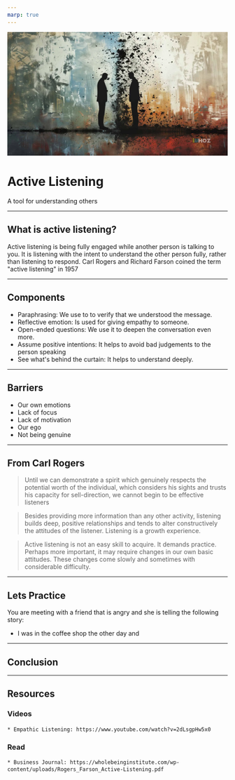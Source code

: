 ```yaml
---
marp: true
---
```

![bg right:60%](./images/listening.webp)
# Active Listening 
A tool for understanding others

---

## What is active listening? 
Active listening is being fully engaged while another person is talking to you. It is listening with the intent to understand the other person fully, rather than listening to respond. Carl Rogers and Richard Farson coined the term "active listening" in 1957

---

## Components

* Paraphrasing: We use to to verify that we understood the message. 
* Reflective emotion: Is used for giving empathy to someone. 
* Open-ended questions: We use it to deepen the conversation even more.
* Assume positive intentions: It helps to avoid bad judgements to the person speaking
* See what's behind the curtain: It helps to understand deeply. 

---

## Barriers
* Our own emotions
* Lack of focus
* Lack of motivation
* Our ego
* Not being genuine

---

## From Carl Rogers
>  Until we can demonstrate a spirit which genuinely respects the potential worth of the individual, which considers his sights and trusts his capacity for sell-direction, we cannot begin to be effective listeners

> Besides providing more information than any other activity, listening builds deep, positive relationships and tends to alter constructively the attitudes of the listener. Listening is a growth experience.

> Active listening is not an easy skill to acquire. It demands practice. Perhaps more important, it may
require changes in our own basic attitudes. These changes come slowly and sometimes with considerable
difficulty.

---

## Lets Practice

You are meeting with a friend that is angry and she is telling the following story:

* I was in the coffee shop the other day and 

---

## Conclusion

---

## Resources

### Videos
    * Empathic Listening: https://www.youtube.com/watch?v=2dLsgpHw5x0
    

### Read
    * Business Journal: https://wholebeinginstitute.com/wp-content/uploads/Rogers_Farson_Active-Listening.pdf
